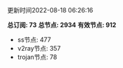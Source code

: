 更新时间2022-08-18 06:26:16

**总订阅: 73**
**总节点: 2934**
**有效节点: 912**
- ss节点: 477
- v2ray节点: 357
- trojan节点: 78
